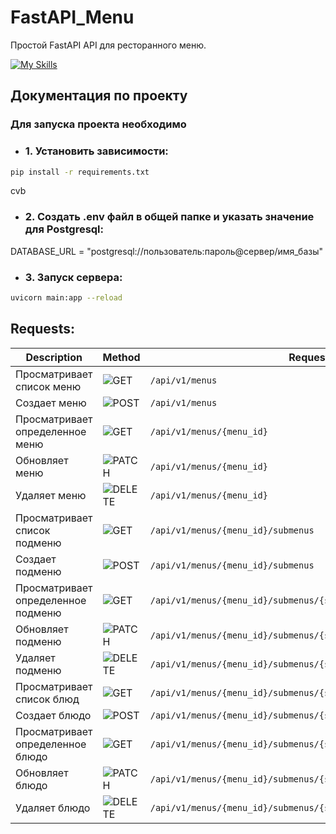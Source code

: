 # FastAPI_Menu

Простой FastAPI API для ресторанного меню.


[![My Skills](https://skillicons.dev/icons?i=py,fastapi,postgres,github)](https://skillicons.dev)

## Документация по проекту

### Для запуска проекта необходимо

* ### 1. Установить зависимости:

```bash
pip install -r requirements.txt
```
 cvb
* ### 2. Создать .env файл в общей папке и указать значение для Postgresql:

DATABASE_URL = "postgresql://пользователь:пароль@сервер/имя_базы"

* ### 3. Запуск сервера:

```bash
uvicorn main:app --reload
```


## Requests:

| Description                        | Method                                              | Request                                                          |
|------------------------------------|-----------------------------------------------------|------------------------------------------------------------------|
| Просматривает список меню          | ![GET](https://img.shields.io/badge/-GET-blue)      | `/api/v1/menus`                                                  |
| Создает меню                       | ![POST](https://img.shields.io/badge/-POST-success) | `/api/v1/menus`                                                  |
| Просматривает определенное меню    | ![GET](https://img.shields.io/badge/-GET-blue)      | `/api/v1/menus/{menu_id}`                                        |
| Обновляет меню                     | ![PATCH](https://img.shields.io/badge/-PATCH-9cf)   | `/api/v1/menus/{menu_id}`                                        |
| Удаляет меню                       | ![DELETE](https://img.shields.io/badge/-DELETE-red) | `/api/v1/menus/{menu_id}`                                        |
| Просматривает список подменю       | ![GET](https://img.shields.io/badge/-GET-blue)      | `/api/v1/menus/{menu_id}/submenus`                               |
| Создает подменю                    | ![POST](https://img.shields.io/badge/-POST-success) | `/api/v1/menus/{menu_id}/submenus`                               |
| Просматривает определенное подменю | ![GET](https://img.shields.io/badge/-GET-blue)      | `/api/v1/menus/{menu_id}/submenus/{submenu_id}`                  |
| Обновляет подменю                  | ![PATCH](https://img.shields.io/badge/-PATCH-9cf)   | `/api/v1/menus/{menu_id}/submenus/{submenu_id}`                  |
| Удаляет подменю                    | ![DELETE](https://img.shields.io/badge/-DELETE-red) | `/api/v1/menus/{menu_id}/submenus/{submenu_id}`                  |
| Просматривает список блюд          | ![GET](https://img.shields.io/badge/-GET-blue)      | `/api/v1/menus/{menu_id}/submenus/{submenu_id}/dishes`           |
| Создает блюдо                      | ![POST](https://img.shields.io/badge/-POST-success) | `/api/v1/menus/{menu_id}/submenus/{submenu_id}/dishes`           |
| Просматривает определенное блюдо   | ![GET](https://img.shields.io/badge/-GET-blue)      | `/api/v1/menus/{menu_id}/submenus/{submenu_id}/dishes/{dish_id}` |
| Обновляет блюдо                    | ![PATCH](https://img.shields.io/badge/-PATCH-9cf)   | `/api/v1/menus/{menu_id}/submenus/{submenu_id}/dishes/{dish_id}` |
| Удаляет блюдо                      | ![DELETE](https://img.shields.io/badge/-DELETE-red) | `/api/v1/menus/{menu_id}/submenus/{submenu_id}/dishes/{dish_id}` |

